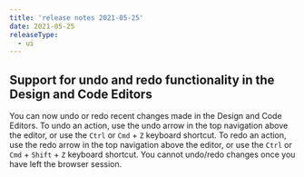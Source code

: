 ```yaml
---
title: 'release notes 2021-05-25'
date: 2021-05-25
releaseType:
  - ui
---
```


## Support for undo and redo functionality in the Design and Code Editors

You can now undo or redo recent changes made in the Design and Code Editors. To undo an action, use the undo arrow in the top navigation above the editor, or use the `Ctrl` or `Cmd` + `Z` keyboard shortcut. To redo an action, use the redo arrow in the top navigation above the editor, or use the `Ctrl` or `Cmd` + `Shift` + `Z` keyboard shortcut. You cannot undo/redo changes once you have left the browser session.
